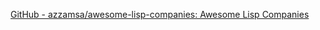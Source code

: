
[GitHub - azzamsa/awesome-lisp-companies: Awesome Lisp Companies](https://github.com/azzamsa/awesome-lisp-companies)
